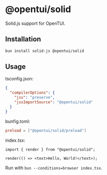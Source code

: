 # @opentui/solid

Solid.js support for OpenTUI.

## Installation

```bash
bun install solid-js @opentui/solid
```

## Usage

tsconfig.json:
```json
{
  "compilerOptions": {
    "jsx": "preserve",
    "jsxImportSource": "@opentui/solid"
  }
}
```

bunfig.toml:
```toml
preload = ["@opentui/solid/preload"]
```

index.tsx:
```tsx
import { render } from "@opentui/solid";

render(() => <text>Hello, World!</text>);
```


Run with `bun --conditions=browser index.tsx`.
